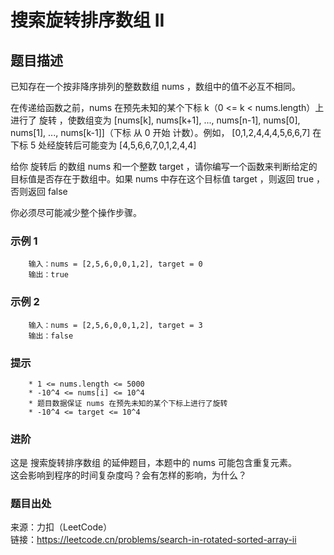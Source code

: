 # 搜索旋转排序数组 II

## 题目描述

已知存在一个按非降序排列的整数数组 nums ，数组中的值不必互不相同。

在传递给函数之前，nums 在预先未知的某个下标 k（0 <= k < nums.length）上进行了 旋转 ，使数组变为 [nums[k], nums[k+1], ..., nums[n-1], nums[0], nums[1], ..., nums[k-1]]（下标 从 0 开始 计数）。例如， [0,1,2,4,4,4,5,6,6,7] 在下标 5 处经旋转后可能变为 [4,5,6,6,7,0,1,2,4,4]

给你 旋转后 的数组 nums 和一个整数 target ，请你编写一个函数来判断给定的目标值是否存在于数组中。如果 nums 中存在这个目标值 target ，则返回 true ，否则返回 false

你必须尽可能减少整个操作步骤。

### 示例 1

```text
    输入：nums = [2,5,6,0,0,1,2], target = 0
    输出：true
```

### 示例 2

```text
    输入：nums = [2,5,6,0,0,1,2], target = 3
    输出：false
```

### 提示

```text
    * 1 <= nums.length <= 5000
    * -10^4 <= nums[i] <= 10^4
    * 题目数据保证 nums 在预先未知的某个下标上进行了旋转
    * -10^4 <= target <= 10^4
```

### 进阶

这是 搜索旋转排序数组 的延伸题目，本题中的 nums  可能包含重复元素。  
这会影响到程序的时间复杂度吗？会有怎样的影响，为什么？

### 题目出处

来源：力扣（LeetCode）  
链接：<https://leetcode.cn/problems/search-in-rotated-sorted-array-ii>
